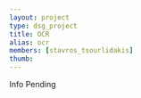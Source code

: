 ```yaml
---
layout: project
type: dsg_project
title: OCR
alias: ocr
members: [stavros_tsourlidakis]
thumb:
---
```

Info Pending
